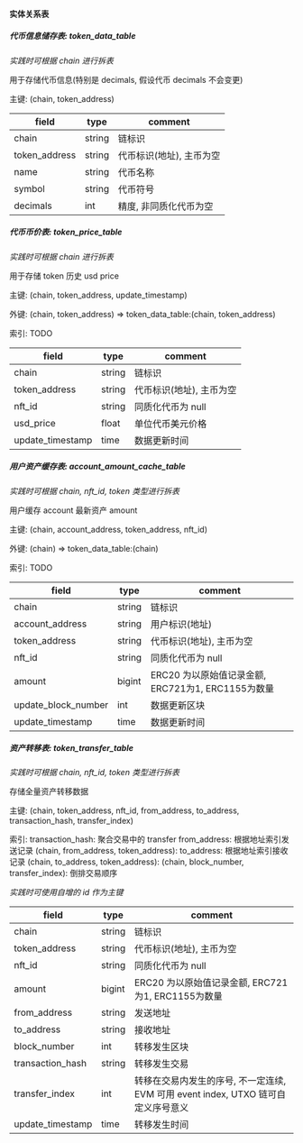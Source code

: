 #### 实体关系表

##### 代币信息储存表: token_data_table

*实践时可根据 chain 进行拆表*

用于存储代币信息(特别是 decimals, 假设代币 decimals 不会变更)

主键: (chain, token_address)

 field         | type   | comment        
---------------|--------|----------------
 chain         | string | 链标识            
 token_address | string | 代币标识(地址), 主币为空 
 name          | string | 代币名称           
 symbol        | string | 代币符号           
 decimals      | int    | 精度, 非同质化代币为空   

##### 代币币价表: token_price_table

*实践时可根据 chain 进行拆表*

用于存储 token 历史 usd price

主键: (chain, token_address, update_timestamp)

外键: (chain, token_address) => token_data_table:(chain, token_address)

索引: TODO

 field            | type   | comment        
------------------|--------|----------------
 chain            | string | 链标识            
 token_address    | string | 代币标识(地址), 主币为空 
 nft_id           | string | 同质化代币为 null    
 usd_price        | float  | 单位代币美元价格       
 update_timestamp | time   | 数据更新时间         

##### 用户资产缓存表: account_amount_cache_table

*实践时可根据 chain, nft_id, token 类型进行拆表*

用户缓存 account 最新资产 amount

主键: (chain, account_address, token_address, nft_id)

外键: (chain) => token_data_table:(chain)

索引: TODO

 field               | type   | comment                               
---------------------|--------|---------------------------------------
 chain               | string | 链标识                                   
 account_address     | string | 用户标识(地址)                              
 token_address       | string | 代币标识(地址), 主币为空                        
 nft_id              | string | 同质化代币为 null                           
 amount              | bigint | ERC20 为以原始值记录金额, ERC721为1, ERC1155为数量 
 update_block_number | int    | 数据更新区块                                
 update_timestamp    | time   | 数据更新时间                                

##### 资产转移表: token_transfer_table

*实践时可根据 chain, nft_id, token 类型进行拆表*

存储全量资产转移数据

主键: (chain, token_address, nft_id, from_address, to_address, transaction_hash, transfer_index)

索引:
    transaction_hash: 聚合交易中的 transfer
    from_address: 根据地址索引发送记录
    (chain, from_address, token_address): 
    to_address: 根据地址索引接收记录
    (chain, to_address, token_address):
    (chain, block_number, transfer_index): 倒排交易顺序

*实践时可使用自增的 id 作为主键*

 field            | type   | comment                                                
------------------|--------|--------------------------------------------------------
 chain            | string | 链标识                                                    
 token_address    | string | 代币标识(地址), 主币为空                                         
 nft_id           | string | 同质化代币为 null                                            
 amount           | bigint | ERC20 为以原始值记录金额, ERC721为1, ERC1155为数量                  
 from_address     | string | 发送地址                                                   
 to_address       | string | 接收地址                                                   
 block_number     | int    | 转移发生区块                                                 
 transaction_hash | string | 转移发生交易                                                 
 transfer_index   | int    | 转移在交易内发生的序号, 不一定连续, EVM 可用 event index, UTXO 链可自定义序号意义 
 update_timestamp | time   | 转移发生时间                                                 

